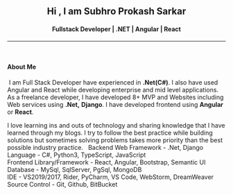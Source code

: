 <h2 align="center">Hi , I am Subhro Prokash Sarkar </h2>
<h4 align="center">Fullstack Developer | .NET | Angular | React </h4>
<hr/>

<br/>
<h4 align="left">About Me</h4>
<p align="left">
 I am Full Stack Developer have experienced in <b>.Net(C#)</b>. I also have used Angular and React while developing enterprise and mid level applications. As a freelance developer, I have developed 8+ MVP and Websites including Web services using <b>.Net,</b> <b>Django</b>. I have developed frontend using <b>Angular</b> or <b>React</b>. 

I love learning ins and outs of technology and sharing knowledge that I have learned through my blogs. I try to follow the best practice while building solutions but sometimes solving problems takes more priority than the best possible industry practice. 
 
Backend Web Framework - .Net, Django<br>
Language - C#, Python3, TypeScript, JavaScript <br>
Frontend Library/Framework - React, Angular, Bootstrap, Semantic UI <br>
Database - MySql, SqlServer, PgSql, MongoDB <br>
IDE - VS2019/2017, Rider, PyCharm, VS Code, WebStorm, DreamWeaver <br>
Source Control - Git, Github, BitBucket <br>
</p>
